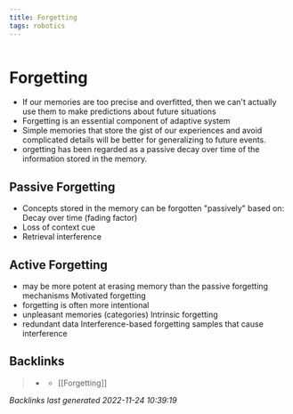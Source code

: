 ```yaml
---
title: Forgetting
tags: robotics
---
```

```toc
```
# Forgetting
- If our memories are too precise and overfitted, then we can't actually use them to make predictions about future situations
- Forgetting is an essential component of adaptive system
- Simple memories that store the gist of our experiences and avoid complicated details will be better for generalizing to future events.
- orgetting has been regarded as a passive decay over time of the information stored in the memory.

## Passive Forgetting
- Concepts stored in the memory can be forgotten "passively" based on: Decay over time (fading factor)
- Loss of context cue
- Retrieval interference

## Active Forgetting
- may be more potent at erasing memory than the passive forgetting mechanisms Motivated forgetting
- forgetting is often more intentional
- unpleasant memories (categories) Intrinsic forgetting
- redundant data Interference-based forgetting samples that cause interference

## Backlinks

> - [](journals/2022-11-03.md)
>   - [[Forgetting]]

_Backlinks last generated 2022-11-24 10:39:19_
